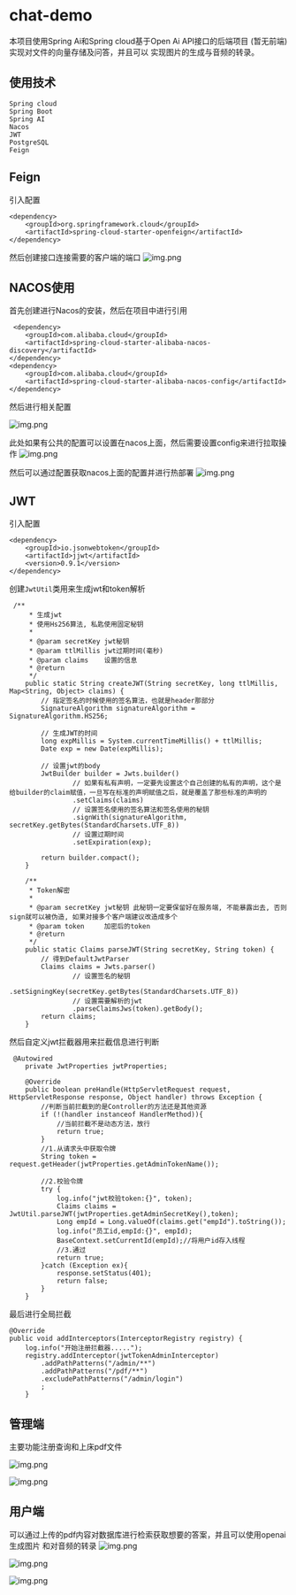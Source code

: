 # chat-demo
本项目使用Spring Ai和Spring cloud基于Open Ai API接口的后端项目
(暂无前端)实现对文件的向量存储及问答，并且可以
实现图片的生成与音频的转录。

## 使用技术
```
Spring cloud
Spring Boot
Spring AI
Nacos
JWT
PostgreSQL
Feign
```

## Feign

引入配置
```angular2html
<dependency>
    <groupId>org.springframework.cloud</groupId>
    <artifactId>spring-cloud-starter-openfeign</artifactId>
</dependency>
```

然后创建接口连接需要的客户端的端口
![img.png](image/img6.png)



## NACOS使用


首先创建进行Nacos的安装，然后在项目中进行引用
```angular2html
 <dependency>
    <groupId>com.alibaba.cloud</groupId>
    <artifactId>spring-cloud-starter-alibaba-nacos-discovery</artifactId>
</dependency>
<dependency>
    <groupId>com.alibaba.cloud</groupId>
    <artifactId>spring-cloud-starter-alibaba-nacos-config</artifactId>
</dependency>
```


然后进行相关配置


![img.png](image/img3.png)


此处如果有公共的配置可以设置在nacos上面，然后需要设置config来进行拉取操作
![img.png](image/img4.png)


然后可以通过配置获取nacos上面的配置并进行热部署
![img.png](image/img5.png)


## JWT
引入配置
```angular2html
<dependency>
    <groupId>io.jsonwebtoken</groupId>
    <artifactId>jjwt</artifactId>
    <version>0.9.1</version>
</dependency>
```

创建`JwtUtil`类用来生成jwt和token解析
```angular2html
 /**
     * 生成jwt
     * 使用Hs256算法, 私匙使用固定秘钥
     *
     * @param secretKey jwt秘钥
     * @param ttlMillis jwt过期时间(毫秒)
     * @param claims    设置的信息
     * @return
     */
    public static String createJWT(String secretKey, long ttlMillis, Map<String, Object> claims) {
        // 指定签名的时候使用的签名算法，也就是header那部分
        SignatureAlgorithm signatureAlgorithm = SignatureAlgorithm.HS256;

        // 生成JWT的时间
        long expMillis = System.currentTimeMillis() + ttlMillis;
        Date exp = new Date(expMillis);

        // 设置jwt的body
        JwtBuilder builder = Jwts.builder()
                // 如果有私有声明，一定要先设置这个自己创建的私有的声明，这个是给builder的claim赋值，一旦写在标准的声明赋值之后，就是覆盖了那些标准的声明的
                .setClaims(claims)
                // 设置签名使用的签名算法和签名使用的秘钥
                .signWith(signatureAlgorithm, secretKey.getBytes(StandardCharsets.UTF_8))
                // 设置过期时间
                .setExpiration(exp);

        return builder.compact();
    }

    /**
     * Token解密
     *
     * @param secretKey jwt秘钥 此秘钥一定要保留好在服务端, 不能暴露出去, 否则sign就可以被伪造, 如果对接多个客户端建议改造成多个
     * @param token     加密后的token
     * @return
     */
    public static Claims parseJWT(String secretKey, String token) {
        // 得到DefaultJwtParser
        Claims claims = Jwts.parser()
                // 设置签名的秘钥
                .setSigningKey(secretKey.getBytes(StandardCharsets.UTF_8))
                // 设置需要解析的jwt
                .parseClaimsJws(token).getBody();
        return claims;
    }

```

然后自定义jwt拦截器用来拦截信息进行判断
```angular2html
 @Autowired
    private JwtProperties jwtProperties;

    @Override
    public boolean preHandle(HttpServletRequest request, HttpServletResponse response, Object handler) throws Exception {
        //判断当前拦截到的是Controller的方法还是其他资源
        if (!(handler instanceof HandlerMethod)){
            //当前拦截不是动态方法，放行
            return true;
        }
        //1.从请求头中获取令牌
        String token = request.getHeader(jwtProperties.getAdminTokenName());

        //2.校验令牌
        try {
            log.info("jwt校验token:{}", token);
            Claims claims = JwtUtil.parseJWT(jwtProperties.getAdminSecretKey(),token);
            Long empId = Long.valueOf(claims.get("empId").toString());
            log.info("员工id,empId:{}", empId);
            BaseContext.setCurrentId(empId);//将用户id存入线程
            //3.通过
            return true;
        }catch (Exception ex){
            response.setStatus(401);
            return false;
        }
    }
```

最后进行全局拦截
```angular2html
@Override
public void addInterceptors(InterceptorRegistry registry) {
    log.info("开始注册拦截器.....");
    registry.addInterceptor(jwtTokenAdminInterceptor)
        .addPathPatterns("/admin/**")
        .addPathPatterns("/pdf/**")
        .excludePathPatterns("/admin/login")
        ;
    }
```

## 管理端
主要功能注册查询和上床pdf文件


![img.png](image/img.png)


![img.png](image/img7.png)


## 用户端
可以通过上传的pdf内容对数据库进行检索获取想要的答案，并且可以使用openai生成图片
和对音频的转录
![img.png](image/img8.png)


![img.png](image/img9.png)


![img.png](image/img10.png)
